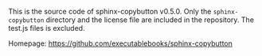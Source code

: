 This is the source code of sphinx-copybutton v0.5.0.
Only the `sphinx-copybutton` directory and the license file are included in the repository.
The test.js files is excluded.

Homepage: https://github.com/executablebooks/sphinx-copybutton
